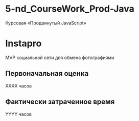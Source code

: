 # 5-nd_CourseWork_Prod-Java
Курсовая «Продвинутый JavaScript»

# Instapro

MVP социальной сети для обмена фотографиями

## Первоначальная оценка

ХХХХ часов

## Фактически затраченное время

YYYY часов
